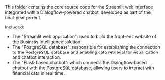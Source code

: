 This folder contains the core source code for the Streamlit web interface integrated with a Dialogflow-powered chatbot, developed as part of the final-year project.

Included:
- The "Streamlit web application": used to build the front-end website of the Business Intelligence solution.
- The "PostgreSQL database": responsible for establishing the connection to the PostgreSQL database and enabling data retrieval for visualization and chatbot interaction.
- The "Flask-based chatbot": which connects the Dialogflow-based chatbot with the PostgreSQL database, allowing users to interact with financial data in real time.

